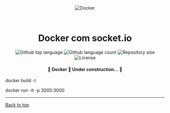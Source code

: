 <div align="center" id="top"> 
  <img src="./.github/app.gif" alt="Docker" />

&#xa0;

  <!-- <a href="https://docker.netlify.app">Demo</a> -->
</div>

<h1 align="center">Docker com socket.io</h1>

<p align="center">
  <img alt="Github top language" src="https://img.shields.io/github/languages/top/WilkerLopes/Docker-com-Socket.io?color=56BEB8">

  <img alt="Github language count" src="https://img.shields.io/github/languages/count/WilkerLopes/Docker-com-Socket.io?color=56BEB8">

  <img alt="Repository size" src="https://img.shields.io/github/repo-size/WilkerLopes/Docker-com-Socket.io?color=56BEB8">

  <img alt="License" src="https://img.shields.io/github/license/WilkerLopes/Docker-com-Socket.io?color=56BEB8">

  <!-- <img alt="Github issues" src="https://img.shields.io/github/issues/WilkerLopes/Docker-com-Socket.io?color=56BEB8" /> -->

  <!-- <img alt="Github forks" src="https://img.shields.io/github/forks/WilkerLopes/Docker-com-Socket.io?color=56BEB8" /> -->

  <!-- <img alt="Github stars" src="https://img.shields.io/github/stars/WilkerLopes/Docker-com-Socket.io?color=56BEB8" /> -->
</p>

<!-- Status -->

 <h4 align="center"> 
	🚧  Docker 🚀 Under construction...  🚧
</h4>
docker build -t

docker run -it -p 3000:3000

<hr>

<a href="#top">Back to top</a>
